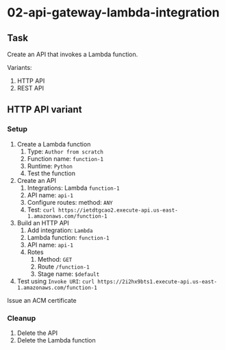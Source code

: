 # 02-api-gateway-lambda-integration

## Task

Create an API that invokes a Lambda function.

Variants:

1. HTTP API
2. REST API

## HTTP API variant

### Setup

1. Create a Lambda function
    1. Type: `Author from scratch`
    2. Function name: `function-1`
    3. Runtime: `Python`
    4. Test the function
2. Create an API
    1. Integrations: Lambda `function-1`
    2. API name: `api-1`
    3. Configure routes: method: `ANY`
    4. Test: `curl https://ietdtgcao2.execute-api.us-east-1.amazonaws.com/function-1`
2. Build an HTTP API
    1. Add integration: `Lambda`
    2. Lambda function: `function-1`
    3. API name: `api-1`
    4. Rotes
        1. Method: `GET`
        2. Route `/function-1`
        3. Stage name: `$default`
3. Test using `Invoke URI`: `curl https://2i2hx9bts1.execute-api.us-east-1.amazonaws.com/function-1`

Issue an ACM certificate 


### Cleanup

1. Delete the API
2. Delete the Lambda function
